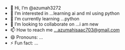 - 👋 Hi, I’m @azumah3272
- 👀 I’m interested in ...learning ai and ml using python
- 🌱 I’m currently learning ...python
- 💞️ I’m looking to collaborate on ...i am new
- 📫 How to reach me ...azumahisaac703@gmail.com
- 😄 Pronouns: ...
- ⚡ Fun fact: ...

<!---
azumah3272/azumah3272 is a ✨ special ✨ repository because its `README.md` (this file) appears on your GitHub profile.
You can click the Preview link to take a look at your changes.
--->
